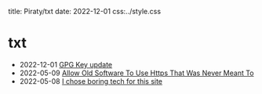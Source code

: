 title: Piraty/txt
date: 2022-12-01
css:../style.css

# txt

* 2022-12-01 [GPG Key update](./gpg-key-update-2022-12-01.md)
* 2022-05-09 [Allow Old Software To Use Https That Was Never Meant To](./socat-ssl-proxy.md)
* 2022-05-08 [I chose boring tech for this site](./blog-intro.md)
